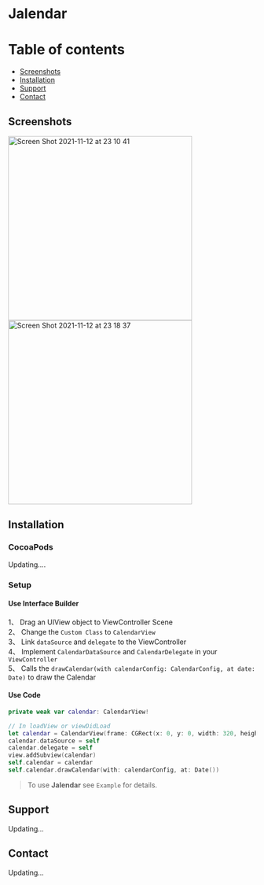# Jalendar

# Table of contents
* [Screenshots](#screenshots)
* [Installation](#installation)
* [Support](#support)
* [Contact](#contact)

## <a id="screenshots"></a>Screenshots 

<img width="374" alt="Screen Shot 2021-11-12 at 23 10 41" src="https://user-images.githubusercontent.com/35356334/141498973-33dfb787-79af-4e8b-9305-8a29e5ac48e6.png">
<img width="374" alt="Screen Shot 2021-11-12 at 23 18 37" src="https://user-images.githubusercontent.com/35356334/141499210-628169da-b056-4cc7-862f-063e1cc1b9df.png">

## <a id="installation"></a>Installation 

### CocoaPods
Updating....

### Setup

#### Use Interface Builder

1、 Drag an UIView object to ViewController Scene<br/>
2、 Change the `Custom Class` to `CalendarView`<br/>
3、 Link `dataSource` and `delegate` to the ViewController<br/>
4、 Implement `CalendarDataSource` and `CalendarDelegate` in your `ViewController`<br/>
5、 Calls the `drawCalendar(with calendarConfig: CalendarConfig, at date: Date)` to draw the Calendar

#### Use Code

```swift
private weak var calendar: CalendarView!
```
```swift
// In loadView or viewDidLoad
let calendar = CalendarView(frame: CGRect(x: 0, y: 0, width: 320, height: 300))
calendar.dataSource = self
calendar.delegate = self
view.addSubview(calendar)
self.calendar = calendar
self.calendar.drawCalendar(with: calendarConfig, at: Date())
```

> To use **Jalendar** see `Example` for details.

## <a id="support"></a>Support 
Updating...

## <a id="contact"></a>Contact 
Updating...
